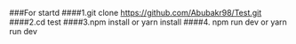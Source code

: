 ###For startd
####1.git clone https://github.com/Abubakr98/Test.git
####2.cd test
####3.npm install or yarn install
####4. npm run dev or yarn run dev

